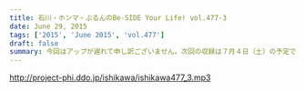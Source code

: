 ```yaml
---
title: 石川・ホンマ・ぶるんのBe-SIDE Your Life! vol.477-3
date: June 29, 2015
tags: ['2015', 'June 2015', 'vol.477']
draft: false
summary: 今回はアップが遅れて申し訳ございません。次回の収録は７月４日（土）の予定です。メールお待ちしています。NANJO
---
```


http://project-phi.ddo.jp/ishikawa/ishikawa477_3.mp3